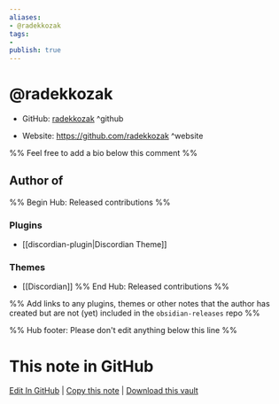 ```yaml
---
aliases:
- @radekkozak
tags:
- 
publish: true
---
```


# @radekkozak

- GitHub: [radekkozak](https://github.com/radekkozak/) ^github
<!-- - Discord: `@` ^discord-->
- Website: <https://github.com/radekkozak> ^website
<!-- - [[Publish sites|Publish site]]: ^publish-->

%% Feel free to add a bio below this comment %%


## Author of

%% Begin Hub: Released contributions %%
### Plugins
- [[discordian-plugin|Discordian Theme]]

### Themes
- [[Discordian]]
%% End Hub: Released contributions %%

%% Add links to any plugins, themes or other notes that the author has created but are not (yet) included in the `obsidian-releases` repo %%

<!--
### Unlisted plugins
-->

<!--
### Others
-->

<!--
## Sponsor this author

- [[GitHub sponsors]]: [Sponsor @radekkozak on GitHub Sponsors](https://github.com/sponsors/radekkozak) ^github-sponsor
- [[Buy me a coffee]]: ^buy-me-a-coffee
- [[PayPal]]: ^paypal
- [[Patreon]]: ^patreon

-->

<!--
## Follow this author

- [[YouTube Channels|On YouTube]]: ^youtube
- Twitter: ^twitter
- ...
-->

%% Hub footer: Please don't edit anything below this line %%

# This note in GitHub

<span class="git-footer">[Edit In GitHub](https://github.dev/obsidian-community/obsidian-hub/blob/main/01%20-%20Community/People/radekkozak.md "git-hub-edit-note") | [Copy this note](https://raw.githubusercontent.com/obsidian-community/obsidian-hub/main/01%20-%20Community/People/radekkozak.md "git-hub-copy-note") | [Download this vault](https://github.com/obsidian-community/obsidian-hub/archive/refs/heads/main.zip "git-hub-download-vault") </span>
